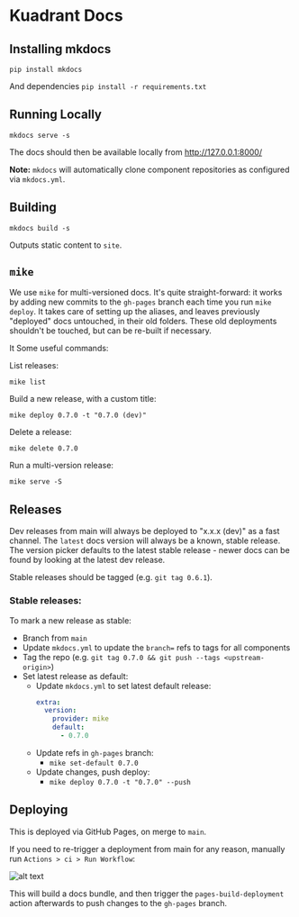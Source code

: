 # Kuadrant Docs

## Installing mkdocs
`pip install mkdocs`

And dependencies
`pip install -r requirements.txt`


## Running Locally
`mkdocs serve -s`

The docs should then be available locally from http://127.0.0.1:8000/

**Note:** `mkdocs` will automatically clone component repositories as configured via `mkdocs.yml`.

## Building
`mkdocs build -s`

Outputs static content to `site`.

## `mike`
We use `mike` for multi-versioned docs. It's quite straight-forward: it works by adding new commits to the `gh-pages` branch each time you run `mike deploy`. It takes care of setting up the aliases, and leaves previously "deployed" docs untouched, in their old folders. These old deployments shouldn't be touched, but can be re-built if necessary.

It  Some useful commands:

List releases:

`mike list`

Build a new release, with a custom title:

`mike deploy 0.7.0 -t "0.7.0 (dev)"`

Delete a release:

`mike delete 0.7.0`

Run a multi-version release:

`mike serve -S`

## Releases

Dev releases from main will always be deployed to "x.x.x (dev)" as a fast channel. The `latest` docs version will always be a known, stable release. The version picker defaults to the latest stable release - newer docs can be found by looking at the latest dev release.

Stable releases should be tagged (e.g. `git tag 0.6.1`).

### Stable releases:

To mark a new release as stable:

- Branch from `main`
- Update `mkdocs.yml` to update the `branch=` refs to tags for all components
- Tag the repo (e.g. `git tag 0.7.0 && git push --tags <upstream-origin>`)
- Set latest release as default:
  - Update `mkdocs.yml` to set latest default release:
    ```yaml
    extra:
      version:
        provider: mike
        default:
          - 0.7.0
    ```
  - Update refs in `gh-pages` branch:
    - `mike set-default 0.7.0`
  - Update changes, push deploy:
    - `mike deploy 0.7.0 -t "0.7.0" --push`

## Deploying
This is deployed via GitHub Pages, on merge to `main`.

If you need to re-trigger a deployment from main for any reason, manually run `Actions > ci > Run Workflow`:

![alt text](docs/assets/images/deploy.png)

This will build a docs bundle, and then trigger the `pages-build-deployment` action afterwards to push changes to the `gh-pages` branch.

